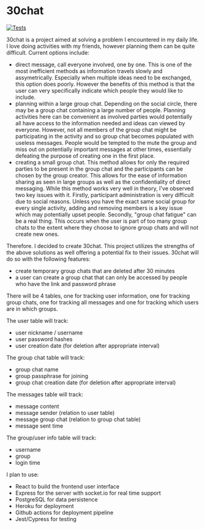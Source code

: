 # 30chat

[![Tests](https://github.com/xavier-kong/30-chat/actions/workflows/test.yml/badge.svg)](https://github.com/xavier-kong/30-chat/actions/workflows/test.yml)

30chat is a project aimed at solving a problem I encountered in my daily life. I love doing activities with my friends, however planning them can be quite difficult. 
Current options include:
* direct message, call everyone involved, one by one. This is one of the most inefficient methods as information travels slowly and assymetrically. Especially when multiple ideas need to be exchanged, this option does poorly. However the benefits of this method is that the user can very specifically indicate which people they would like to include.
* planning within a large group chat. Depending on the social circle, there may be a group chat containing a large number of people. Planning activities here can be convenient as involved parties would potentially all have access to the information needed and ideas can viewed by everyone. However, not all members of the group chat might be participating in the activity and so group chat becomes populated with useless messages. People would be tempted to the mute the group and miss out on potentially important messages at other times, essentially defeating the purpose of creating one in the first place.
* creating a small group chat. This method allows for only the required parties to be present in the group chat and the participants can be chosen by the group creator. This allows for the ease of information sharing as seen in large groups as well as the confidentiality of direct messaging. While this method works very well in theory, I've observed two key issues with it. Firstly, participant administration is very difficult due to social reasons. Unless you have the exact same social group for every single activity, adding and removing members is a key issue which may potentially upset people. Secondly, "group chat fatigue" can be a real thing. This occurs when the user is part of too many group chats to the extent where they choose to ignore group chats and will not create new ones. 

Therefore. I decided to create 30chat. This project utilizes the strengths of the above solutions as well offering a potential fix to their issues. 30chat will do so with the following features:
* create temporary group chats that are deleted after 30 minutes 
* a user can create a group chat that can only be accessed by people who have the link and password phrase

There will be 4 tables, one for tracking user information, one for tracking group chats, one for tracking all messages and one for tracking which users are in which groups.

The user table will track: 
* user nickname / username
* user password hashes 
* user creation date (for deletion after appropriate interval)

The group chat table will track:
* group chat name
* group passphrase for joining
* group chat creation date (for deletion after appropriate interval)

The messages table will track:
* message content
* message sender (relation to user table)
* message group chat (relation to group chat table)
* message sent time

The group/user info table will track:
* username 
* group
* login time

I plan to use:
* React to build the frontend user interface
* Express for the server with socket.io for real time support
* PostgreSQL for data persistence
* Heroku for deployment
* Github actions for deployment pipeline
* Jest/Cypress for testing 
